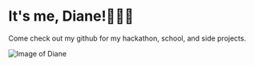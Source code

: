 # It's me, Diane!👋👋👋

Come check out my github for my hackathon, school, and side projects. 

![Image of Diane](https://media-exp1.licdn.com/dms/image/C5603AQHrSYSgoVu7YA/profile-displayphoto-shrink_800_800/0/1567546216455?e=1628726400&v=beta&t=Kxh4QUV5A81wtNWKix3d2TsI1DZUHd1OkGympsoKB4g)

<!--
**dmmargo/dmmargo** is a ✨ _special_ ✨ repository because its `README.md` (this file) appears on your GitHub profile.

Here are some ideas to get you started:

- 🔭 I’m currently working on 
- 🌱 I’m currently learning ...
- 👯 I’m looking to collaborate on ...
- 🤔 I’m looking for help with ...
- 💬 Ask me about ...
- 📫 How to reach me: ...
- 😄 Pronouns: ...
- ⚡ Fun fact: ...
-->
